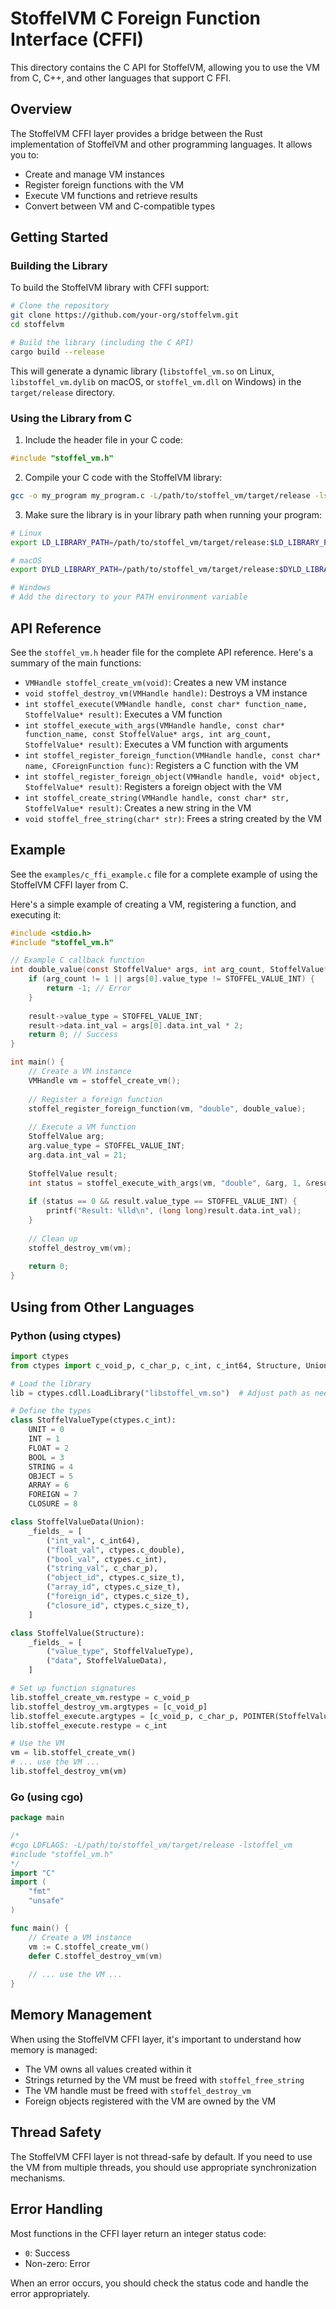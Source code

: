 # StoffelVM C Foreign Function Interface (CFFI)

This directory contains the C API for StoffelVM, allowing you to use the VM from C, C++, and other languages that support C FFI.

## Overview

The StoffelVM CFFI layer provides a bridge between the Rust implementation of StoffelVM and other programming languages. It allows you to:

- Create and manage VM instances
- Register foreign functions with the VM
- Execute VM functions and retrieve results
- Convert between VM and C-compatible types

## Getting Started

### Building the Library

To build the StoffelVM library with CFFI support:

```bash
# Clone the repository
git clone https://github.com/your-org/stoffelvm.git
cd stoffelvm

# Build the library (including the C API)
cargo build --release
```

This will generate a dynamic library (`libstoffel_vm.so` on Linux, `libstoffel_vm.dylib` on macOS, or `stoffel_vm.dll` on Windows) in the `target/release` directory.

### Using the Library from C

1. Include the header file in your C code:

```c
#include "stoffel_vm.h"
```

2. Compile your C code with the StoffelVM library:

```bash
gcc -o my_program my_program.c -L/path/to/stoffel_vm/target/release -lstoffel_vm
```

3. Make sure the library is in your library path when running your program:

```bash
# Linux
export LD_LIBRARY_PATH=/path/to/stoffel_vm/target/release:$LD_LIBRARY_PATH

# macOS
export DYLD_LIBRARY_PATH=/path/to/stoffel_vm/target/release:$DYLD_LIBRARY_PATH

# Windows
# Add the directory to your PATH environment variable
```

## API Reference

See the `stoffel_vm.h` header file for the complete API reference. Here's a summary of the main functions:

- `VMHandle stoffel_create_vm(void)`: Creates a new VM instance
- `void stoffel_destroy_vm(VMHandle handle)`: Destroys a VM instance
- `int stoffel_execute(VMHandle handle, const char* function_name, StoffelValue* result)`: Executes a VM function
- `int stoffel_execute_with_args(VMHandle handle, const char* function_name, const StoffelValue* args, int arg_count, StoffelValue* result)`: Executes a VM function with arguments
- `int stoffel_register_foreign_function(VMHandle handle, const char* name, CForeignFunction func)`: Registers a C function with the VM
- `int stoffel_register_foreign_object(VMHandle handle, void* object, StoffelValue* result)`: Registers a foreign object with the VM
- `int stoffel_create_string(VMHandle handle, const char* str, StoffelValue* result)`: Creates a new string in the VM
- `void stoffel_free_string(char* str)`: Frees a string created by the VM

## Example

See the `examples/c_ffi_example.c` file for a complete example of using the StoffelVM CFFI layer from C.

Here's a simple example of creating a VM, registering a function, and executing it:

```c
#include <stdio.h>
#include "stoffel_vm.h"

// Example C callback function
int double_value(const StoffelValue* args, int arg_count, StoffelValue* result) {
    if (arg_count != 1 || args[0].value_type != STOFFEL_VALUE_INT) {
        return -1; // Error
    }
    
    result->value_type = STOFFEL_VALUE_INT;
    result->data.int_val = args[0].data.int_val * 2;
    return 0; // Success
}

int main() {
    // Create a VM instance
    VMHandle vm = stoffel_create_vm();
    
    // Register a foreign function
    stoffel_register_foreign_function(vm, "double", double_value);
    
    // Execute a VM function
    StoffelValue arg;
    arg.value_type = STOFFEL_VALUE_INT;
    arg.data.int_val = 21;
    
    StoffelValue result;
    int status = stoffel_execute_with_args(vm, "double", &arg, 1, &result);
    
    if (status == 0 && result.value_type == STOFFEL_VALUE_INT) {
        printf("Result: %lld\n", (long long)result.data.int_val);
    }
    
    // Clean up
    stoffel_destroy_vm(vm);
    
    return 0;
}
```

## Using from Other Languages

### Python (using ctypes)

```python
import ctypes
from ctypes import c_void_p, c_char_p, c_int, c_int64, Structure, Union, POINTER

# Load the library
lib = ctypes.cdll.LoadLibrary("libstoffel_vm.so")  # Adjust path as needed

# Define the types
class StoffelValueType(ctypes.c_int):
    UNIT = 0
    INT = 1
    FLOAT = 2
    BOOL = 3
    STRING = 4
    OBJECT = 5
    ARRAY = 6
    FOREIGN = 7
    CLOSURE = 8

class StoffelValueData(Union):
    _fields_ = [
        ("int_val", c_int64),
        ("float_val", ctypes.c_double),
        ("bool_val", ctypes.c_int),
        ("string_val", c_char_p),
        ("object_id", ctypes.c_size_t),
        ("array_id", ctypes.c_size_t),
        ("foreign_id", ctypes.c_size_t),
        ("closure_id", ctypes.c_size_t),
    ]

class StoffelValue(Structure):
    _fields_ = [
        ("value_type", StoffelValueType),
        ("data", StoffelValueData),
    ]

# Set up function signatures
lib.stoffel_create_vm.restype = c_void_p
lib.stoffel_destroy_vm.argtypes = [c_void_p]
lib.stoffel_execute.argtypes = [c_void_p, c_char_p, POINTER(StoffelValue)]
lib.stoffel_execute.restype = c_int

# Use the VM
vm = lib.stoffel_create_vm()
# ... use the VM ...
lib.stoffel_destroy_vm(vm)
```

### Go (using cgo)

```go
package main

/*
#cgo LDFLAGS: -L/path/to/stoffel_vm/target/release -lstoffel_vm
#include "stoffel_vm.h"
*/
import "C"
import (
    "fmt"
    "unsafe"
)

func main() {
    // Create a VM instance
    vm := C.stoffel_create_vm()
    defer C.stoffel_destroy_vm(vm)
    
    // ... use the VM ...
}
```

## Memory Management

When using the StoffelVM CFFI layer, it's important to understand how memory is managed:

- The VM owns all values created within it
- Strings returned by the VM must be freed with `stoffel_free_string`
- The VM handle must be freed with `stoffel_destroy_vm`
- Foreign objects registered with the VM are owned by the VM

## Thread Safety

The StoffelVM CFFI layer is not thread-safe by default. If you need to use the VM from multiple threads, you should use appropriate synchronization mechanisms.

## Error Handling

Most functions in the CFFI layer return an integer status code:

- `0`: Success
- Non-zero: Error

When an error occurs, you should check the status code and handle the error appropriately.